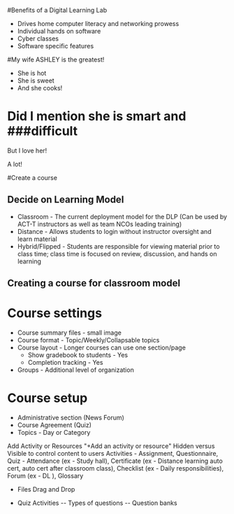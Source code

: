 #Benefits of a Digital Learning Lab
- Drives home computer literacy and networking prowess
- Individual hands on software
- Cyber classes
- Software specific features



#My wife ASHLEY is the greatest!
 * She is hot
 * She is sweet
 * And she cooks!


# Did I mention she is smart and ###difficult


But I love her!


A lot!



#Create a course



## Decide on Learning Model

 * Classroom - The current deployment model for the DLP (Can be used by ACT-T instructors as well as team NCOs leading training)
 * Distance - Allows students to login without instructor oversight and learn material
 * Hybrid/Flipped - Students are responsible for viewing material prior to class time; class time is focused on review, discussion, and hands on learning


## Creating a course for classroom model
# Course settings
 * Course summary files - small image
 * Course format - Topic/Weekly/Collapsable topics
 * Course layout - Longer courses can use one section/page
	* Show gradebook to students - Yes
	* Completion tracking - Yes
 * Groups - Additional level of organization



# Course setup
 * Administrative section (News Forum)
 * Course Agreement (Quiz)
 * Topics - Day or Category
 
 
 
Add Activity or Resources
	"+Add an activity or resource"
	Hidden versus Visible to control content to users
	Activities - Assignment, Questionnaire, Quiz
		- Attendance (ex - Study hall), Certificate (ex - Distance learning auto cert, auto cert after classroom class), Checklist (ex - Daily responsibilities), Forum (ex - DL ), Glossary 
	
- Files
	Drag and Drop
	
- Quiz Activities
-- Types of questions
-- Question banks
